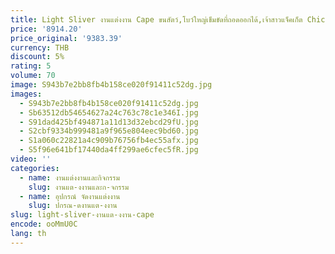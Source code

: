 ```yaml
---
title: Light Sliver งานแต่งงาน Cape ขนสัตว์,โบว์ใหญ่เข็มขัดที่ถอดออกได้,เจ้าสาวแจ็คเก็ต Chic DJ448
price: '8914.20'
price_original: '9383.39'
currency: THB
discount: 5%
rating: 5
volume: 70
image: S943b7e2bb8fb4b158ce020f91411c52dg.jpg
images:
  - S943b7e2bb8fb4b158ce020f91411c52dg.jpg
  - Sb63512db54654627a24c763c78c1e346I.jpg
  - S91dad425bf494871a11d13d32ebcd29fU.jpg
  - S2cbf9334b999481a9f965e804eec9bd60.jpg
  - S1a060c22821a4c909b76756fb4ec55afx.jpg
  - S5f96e641bf17440da4ff299ae6cfec5fR.jpg
video: ''
categories:
  - name: งานแต่งงานและกิจกรรม
    slug: งานแต-งงานและก-จกรรม
  - name: อุปกรณ์ จัดงานแต่งงาน
    slug: ปกรณ-ดงานแต-งงาน
slug: light-sliver-งานแต-งงาน-cape
encode: ooMmU0C
lang: th
---
```

  